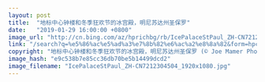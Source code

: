 ```yaml
---
layout: post
title:  "地标中心钟楼和冬季狂欢节的冰宫殿，明尼苏达州圣保罗"
date:   "2019-01-29 16:00:00 +0800"
image_url: "http://cn.bing.com/az/hprichbg/rb/IcePalaceStPaul_ZH-CN7212304504_1920x1080.jpg"
link: "/search?q=%e5%86%ac%e5%ad%a3%e7%8b%82%e6%ac%a2%e8%8a%82&form=hpcapt&mkt=zh-cn"
copyright: "地标中心钟楼和冬季狂欢节的冰宫殿，明尼苏达州圣保罗 (© Joe Mamer Photography/Alamy)"
image_hash: "e9c538b7e85cc36db70be5b14499dcd2"
image_filename: "IcePalaceStPaul_ZH-CN7212304504_1920x1080.jpg"
---
```


